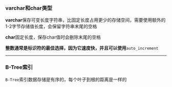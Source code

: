 ### varchar和char类型

**varchar**保存可变长度字符串，比固定长度占用更少的存储空间，需要使用额外的1-2字节存储值长度，会保留字符串末尾的空格

**char**固定长度，保存char值时会删除末尾的空格

**整数通常是标识符的最佳选择，因为它速度快，并且可以使用**`auto_increment`



----

### B-Tree索引

`B-Tree`索引数据存储是有序的，每个叶子到根的距离是一样的
